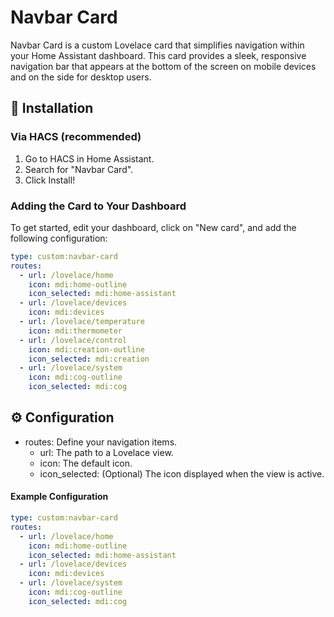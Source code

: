 # Navbar Card
Navbar Card is a custom Lovelace card that simplifies navigation within your Home Assistant dashboard. This card provides a sleek, responsive navigation bar that appears at the bottom of the screen on mobile devices and on the side for desktop users.

## 🚀 Installation
### Via HACS (recommended)
1. Go to HACS in Home Assistant.
2. Search for "Navbar Card".
3. Click Install!


### Adding the Card to Your Dashboard
To get started, edit your dashboard, click on "New card", and add the following configuration:

```yaml
type: custom:navbar-card
routes:
  - url: /lovelace/home
    icon: mdi:home-outline
    icon_selected: mdi:home-assistant
  - url: /lovelace/devices
    icon: mdi:devices
  - url: /lovelace/temperature
    icon: mdi:thermometer
  - url: /lovelace/control
    icon: mdi:creation-outline
    icon_selected: mdi:creation
  - url: /lovelace/system
    icon: mdi:cog-outline
    icon_selected: mdi:cog
```

## ⚙️ Configuration
- routes: Define your navigation items.
  - url: The path to a Lovelace view.
  - icon: The default icon.
  - icon_selected: (Optional) The icon displayed when the view is active.

#### Example Configuration
```yaml
type: custom:navbar-card
routes:
  - url: /lovelace/home
    icon: mdi:home-outline
    icon_selected: mdi:home-assistant
  - url: /lovelace/devices
    icon: mdi:devices
  - url: /lovelace/system
    icon: mdi:cog-outline
    icon_selected: mdi:cog
```